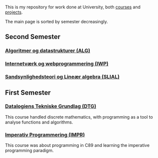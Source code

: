 This is my repository for work done at University, both [courses](./courses) and [projects](./projects).

The main page is sorted by semester decreasingly.

## Second Semester

### [Algoritmer og datastrukturer (ALG)](https://github.com/j-terp/aau_alg)

### [Internetværk og webprogrammering (IWP)](https://github.com/j-terp/aau_iwp)

### [Sandsynlighedsteori og Lineær algebra (SLIAL)](https://github.com/j-terp/aau_slial)

## First Semester

### [Datalogiens Tekniske Grundlag (DTG)](https://github.com/j-terp/aau_dtg/)

This course handled discrete mathematics, with programming as a tool to analyse functions and algorithms.

### [Imperativ Programmering (IMPR)](https://github.com/j-terp/aau_impr/)

This course was about programming in C89 and learning the imperative programming paradigm.
